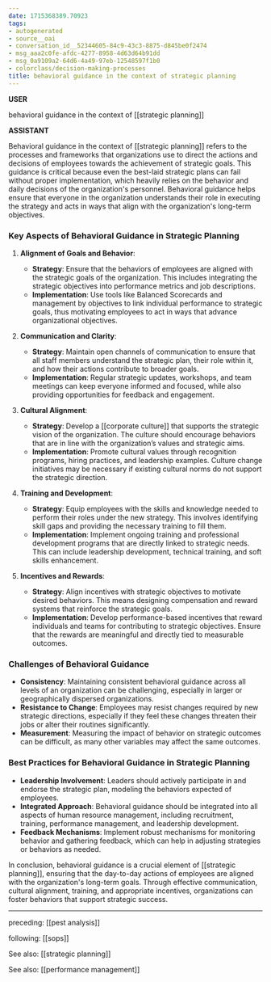 ```yaml
---
date: 1715368389.70923
tags:
- autogenerated
- source__oai
- conversation_id__52344605-84c9-43c3-8875-d845be0f2474
- msg_aaa2c0fe-afdc-4277-8958-4d63d64b91dd
- msg_0a9109a2-64d6-4a49-97eb-12548597f1b0
- colorclass/decision-making-processes
title: behavioral guidance in the context of strategic planning
---
```


**USER**

behavioral guidance in the context of [[strategic planning]]


**ASSISTANT**

Behavioral guidance in the context of [[strategic planning]] refers to the processes and frameworks that organizations use to direct the actions and decisions of employees towards the achievement of strategic goals. This guidance is critical because even the best-laid strategic plans can fail without proper implementation, which heavily relies on the behavior and daily decisions of the organization's personnel. Behavioral guidance helps ensure that everyone in the organization understands their role in executing the strategy and acts in ways that align with the organization's long-term objectives.

### Key Aspects of Behavioral Guidance in Strategic Planning

1. **Alignment of Goals and Behavior**:
   - **Strategy**: Ensure that the behaviors of employees are aligned with the strategic goals of the organization. This includes integrating the strategic objectives into performance metrics and job descriptions.
   - **Implementation**: Use tools like Balanced Scorecards and management by objectives to link individual performance to strategic goals, thus motivating employees to act in ways that advance organizational objectives.

2. **Communication and Clarity**:
   - **Strategy**: Maintain open channels of communication to ensure that all staff members understand the strategic plan, their role within it, and how their actions contribute to broader goals.
   - **Implementation**: Regular strategic updates, workshops, and team meetings can keep everyone informed and focused, while also providing opportunities for feedback and engagement.

3. **Cultural Alignment**:
   - **Strategy**: Develop a [[corporate culture]] that supports the strategic vision of the organization. The culture should encourage behaviors that are in line with the organization’s values and strategic aims.
   - **Implementation**: Promote cultural values through recognition programs, hiring practices, and leadership examples. Culture change initiatives may be necessary if existing cultural norms do not support the strategic direction.

4. **Training and Development**:
   - **Strategy**: Equip employees with the skills and knowledge needed to perform their roles under the new strategy. This involves identifying skill gaps and providing the necessary training to fill them.
   - **Implementation**: Implement ongoing training and professional development programs that are directly linked to strategic needs. This can include leadership development, technical training, and soft skills enhancement.

5. **Incentives and Rewards**:
   - **Strategy**: Align incentives with strategic objectives to motivate desired behaviors. This means designing compensation and reward systems that reinforce the strategic goals.
   - **Implementation**: Develop performance-based incentives that reward individuals and teams for contributing to strategic objectives. Ensure that the rewards are meaningful and directly tied to measurable outcomes.

### Challenges of Behavioral Guidance

- **Consistency**: Maintaining consistent behavioral guidance across all levels of an organization can be challenging, especially in larger or geographically dispersed organizations.
- **Resistance to Change**: Employees may resist changes required by new strategic directions, especially if they feel these changes threaten their jobs or alter their routines significantly.
- **Measurement**: Measuring the impact of behavior on strategic outcomes can be difficult, as many other variables may affect the same outcomes.

### Best Practices for Behavioral Guidance in Strategic Planning

- **Leadership Involvement**: Leaders should actively participate in and endorse the strategic plan, modeling the behaviors expected of employees.
- **Integrated Approach**: Behavioral guidance should be integrated into all aspects of human resource management, including recruitment, training, performance management, and leadership development.
- **Feedback Mechanisms**: Implement robust mechanisms for monitoring behavior and gathering feedback, which can help in adjusting strategies or behaviors as needed.

In conclusion, behavioral guidance is a crucial element of [[strategic planning]], ensuring that the day-to-day actions of employees are aligned with the organization's long-term goals. Through effective communication, cultural alignment, training, and appropriate incentives, organizations can foster behaviors that support strategic success.


---

preceding: [[pest analysis]]  


following: [[sops]]

See also: [[strategic planning]]


See also: [[performance management]]